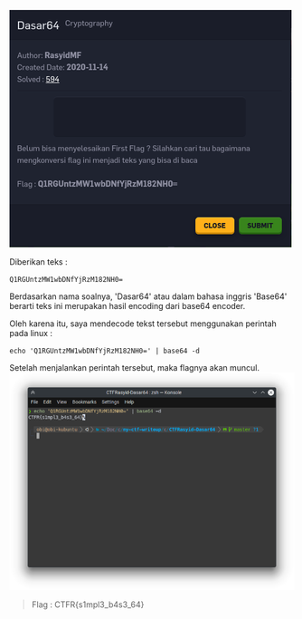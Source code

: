 ![Soal](https://github.com/robisetiapermadi/my-ctf-writeups/blob/master/crypto/CTFRasyid-Dasar64/soal.png?raw=true)

Diberikan teks : 
```
Q1RGUntzMW1wbDNfYjRzM182NH0=
```

Berdasarkan nama soalnya, 'Dasar64' atau dalam bahasa inggris 'Base64' berarti teks ini merupakan hasil encoding dari base64 encoder. 

Oleh karena itu, saya mendecode tekst tersebut menggunakan perintah pada linux : 
```
echo 'Q1RGUntzMW1wbDNfYjRzM182NH0=' | base64 -d
```

Setelah menjalankan perintah tersebut, maka flagnya akan muncul. 
![Soal](https://github.com/robisetiapermadi/my-ctf-writeups/blob/master/crypto/CTFRasyid-Dasar64/solver.png?raw=true)

> Flag : CTFR{s1mpl3_b4s3_64}